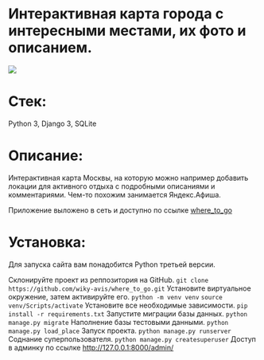 # Интерактивная карта города с интересными местами, их фото и описанием.
![](gif/preview_map.gif)

# Стек:
Python 3, Django 3, SQLite

# Описание:
Интерактивная карта Москвы, на которую можно например добавить локации для активного отдыха с подробными описаниями и комментариями. Чем-то похожим занимается Яндекс.Афиша.

Приложение выложено в сеть и доступно по ссылке [where_to_go](http://178.154.196.21/)

# Установка:
Для запуска сайта вам понадобится Python третьей версии.

Склонируйте проект из реппозитория на GitHub.
    ```
    git clone https://github.com/wiky-avis/where_to_go.git
    ```
Установите виртуальное окружение, затем активируйте его.
    ```
    python -m venv venv
    ```
    ```
    source venv/Scripts/activate
    ```
Установите все необходимые зависимости.
    ```
    pip install -r requirements.txt
    ```
Запустите миграции базы данных.
    ```
    python manage.py migrate
    ```
Наполнение базы тестовыми данными.
    ```
    python manage.py load_place
    ```
Запуск проекта.
    ```
    python manage.py runserver
    ```
Соднание суперпользователя.
    ```
    python manage.py createsuperuser
    ```
 Доступ в админку по ссылке http://127.0.0.1:8000/admin/

